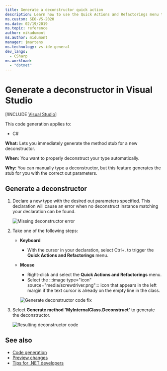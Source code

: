 ```yaml
---
title: Generate a deconstructor quick action
description: Learn how to use the Quick Actions and Refactorings menu to immediately generate the method stub for a new deconstructor.
ms.custom: SEO-VS-2020
ms.date: 02/19/2019
ms.topic: reference
author: mikadumont 
ms.author: midumont 
manager: jmartens
ms.technology: vs-ide-general
dev_langs:
  - CSharp
ms.workload:
  - "dotnet"
---
```

# Generate a deconstructor in Visual Studio

 [!INCLUDE [Visual Studio](~/includes/applies-to-version/vs-windows-only.md)]

This code generation applies to:

- C#

**What:** Lets you immediately generate the method stub for a new deconstructor.

**When:** You want to properly deconstruct your type automatically.

**Why:** You can manually type a deconstructor, but this feature generates the stub for you with the correct out parameters.

## Generate a deconstructor

1. Declare a new type with the desired out parameters specified. This declaration will cause an error when no deconstruct instance matching your declaration can be found.

   ![Missing deconstructor error](media/deconstruct.png)

2. Take one of the following steps:

   - **Keyboard**
      - With the cursor in your declaration, select Ctrl+. to trigger the **Quick Actions and Refactorings** menu.
   - **Mouse**
      - Right-click and select the **Quick Actions and Refactorings** menu.
      - Select the :::image type="icon" source="media/screwdriver.png"::: icon that appears in the left margin if the text cursor is already on the empty line in the class.

      ![Generate deconstructor code fix](media/deconstruct-codefix.png)

3. Select **Generate method 'MyInternalClass.Deconstruct'** to generate the deconstructor.

   ![Resulting deconstructor code](media/deconstruct-result.png)

## See also

- [Code generation](../code-generation-in-visual-studio.md)
- [Preview changes](../../ide/preview-changes.md)
- [Tips for .NET developers](../csharp-developer-productivity.md)
